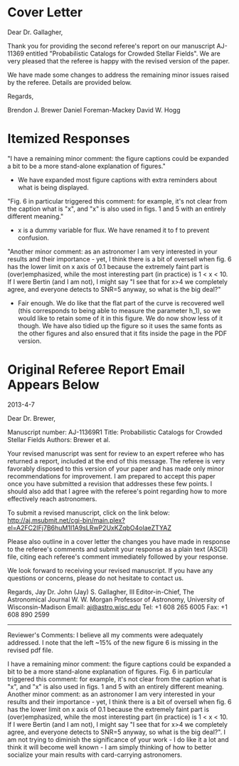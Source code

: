 Cover Letter
============

Dear Dr. Gallagher,

Thank you for providing the second referee's report on our manuscript AJ-11369
entitled "Probabilistic Catalogs for Crowded Stellar Fields". We are very
pleased that the referee is happy with the revised version of the paper.

We have made some changes to address the remaining minor issues raised by
the referee. Details are provided below.

Regards,

Brendon J. Brewer
Daniel Foreman-Mackey
David W. Hogg

Itemized Responses
==================

"I have a remaining minor comment: the figure captions could be expanded a bit to be a more stand-alone explanation of figures."

- We have expanded most figure captions with extra reminders about what is being displayed.

"Fig. 6 in particular triggered this comment: for example, it's not clear from the caption what is "x", and "x" is also used in figs. 1 and 5 with an entirely different meaning."

- x is a dummy variable for flux. We have renamed it to f to prevent confusion.

"Another minor comment: as an astronomer I am very interested in your results and their importance - yet, I think there is a bit of oversell when fig. 6 has the lower limit on x axis of 0.1 because the extremely faint part is (over)emphasized, while the most interesting part (in practice) is 1 < x < 10. If I were Bertin (and I am not), I might say "I see that for x>4 we completely agree, and everyone detects to SNR=5 anyway, so what is the big deal?"

- Fair enough. We do like that the flat part of the curve is recovered
well (this corresponds to being able to measure the parameter h_1), so we would
like to retain some of it in this figure. We do now show less of it though.
We have also tidied up the figure so it uses the same fonts as the other figures
and also ensured that it fits inside the page in the PDF version.

Original Referee Report Email Appears Below
===========================================

2013-4-7

Dear Dr. Brewer,

Manuscript number: AJ-11369R1
Title: Probabilistic Catalogs for Crowded Stellar Fields
Authors: Brewer et al.

Your revised manuscript was sent for review to an expert referee who has returned a report, included at the end of this message. The referee is very favorably disposed to this version of your paper and has made only minor recommendations for improvement. I am prepared to accept this paper once you have submitted a revision that addresses these few points.  I should also add that I agree with the referee's point regarding how to more effectively reach astronomers.

To submit a revised manuscript, click on the link below:
<http://aj.msubmit.net/cgi-bin/main.plex?el=A2FC2IFj7B6huM1I1A9sLRwP2UxKZqbO4olaeZTYAZ>

Please also outline in a cover letter the changes you have made in response to the referee's comments and submit your response as a plain text (ASCII) file, citing each referee's comment immediately followed by your response.

We look forward to receiving your revised manuscript. If you have any questions or concerns, please do not hesitate to contact us.

Regards,
Jay
Dr. John (Jay) S. Gallagher, III
Editor-in-Chief, The Astronomical Journal
W. W. Morgan Professor of Astronomy, University of Wisconsin-Madison
Email: aj@astro.wisc.edu
Tel: +1 608 265 6005
Fax: +1 608 890 2599
__________

Reviewer's Comments:
I believe all my comments were adequately addressed. I note that the left ~15% of the new figure 6 is missing in the revised pdf file.

I have a remaining minor comment: the figure captions could be expanded a bit to be a more stand-alone explanation of figures. Fig. 6 in particular triggered this comment: for example, it's not clear from the caption what is "x", and "x" is also used in figs. 1 and 5 with an entirely different meaning. Another minor comment: as an astronomer I am very interested in your results and their importance - yet, I think there is a bit of oversell when fig. 6 has the lower limit on x axis of 0.1 because the extremely faint part is (over)emphasized, while the most interesting part (in practice) is 1 < x < 10. If I were Bertin (and I am not), I might say "I see that for x>4 we completely agree, and everyone detects to SNR=5 anyway, so what is the big deal?". I am not trying to diminish the significance of your work - I do like it a lot and think it will become well known - I am simply thinking of how to better socialize your main results with card-carrying astronomers.

